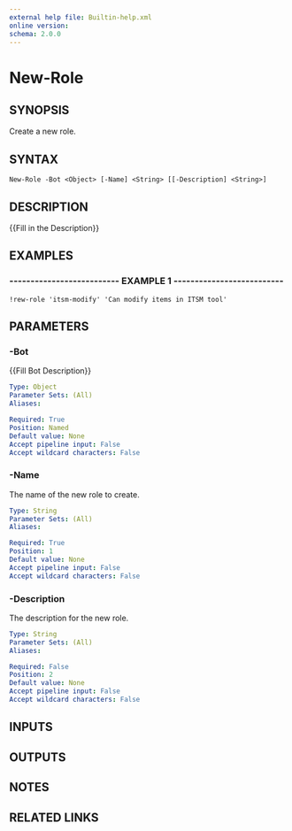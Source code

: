 ```yaml
---
external help file: Builtin-help.xml
online version: 
schema: 2.0.0
---
```


# New-Role

## SYNOPSIS
Create a new role.

## SYNTAX

```
New-Role -Bot <Object> [-Name] <String> [[-Description] <String>]
```

## DESCRIPTION
{{Fill in the Description}}

## EXAMPLES

### -------------------------- EXAMPLE 1 --------------------------
```
!rew-role 'itsm-modify' 'Can modify items in ITSM tool'
```

## PARAMETERS

### -Bot
{{Fill Bot Description}}

```yaml
Type: Object
Parameter Sets: (All)
Aliases: 

Required: True
Position: Named
Default value: None
Accept pipeline input: False
Accept wildcard characters: False
```

### -Name
The name of the new role to create.

```yaml
Type: String
Parameter Sets: (All)
Aliases: 

Required: True
Position: 1
Default value: None
Accept pipeline input: False
Accept wildcard characters: False
```

### -Description
The description for the new role.

```yaml
Type: String
Parameter Sets: (All)
Aliases: 

Required: False
Position: 2
Default value: None
Accept pipeline input: False
Accept wildcard characters: False
```

## INPUTS

## OUTPUTS

## NOTES

## RELATED LINKS

